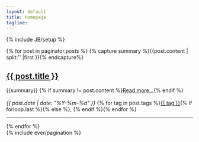 ```yaml
---
layout: default
title: Homepage
tagline: 
---
```

{% include JB/setup %}

<div class="row-fluid">
    <div class="span12" display="none"></div>
  {% for post in paginator.posts %}
        {% capture summary %}{{post.content | split:'<!--more-->' |first }}{% endcapture%}
    <div class="span12 row">
        <h2><a class="title" href="{{ BASE_PATH }}{{ post.url }}">{{ post.title }}</a></h2>
        <div class="post_at_index">
            {{summary}} 
        {% if summary != post.content %}<a href="{{ BASE_PATH }}{{ post.url }}" rel="nofollow">Read more...</a>{% endif %}
        </div>
        <br/>
        <div>
          <cite>{{ post.date | date: "%Y-%m-%d" }}</cite> <i class="icon-tag"></i>  {% for tag in post.tags %}<a href="{{ BASE_PATH }}{{ site.JB.tags_path }}#{{ tag }}-ref">{{ tag }}</a>{% if forloop.last %}{% else %}, {% endif %}{% endfor %}
       </div> 
        <div style="clear: both;"></div>
        <hr/>
    </div> 
 {% endfor %}
</div>
{% include ever/pagination %}
